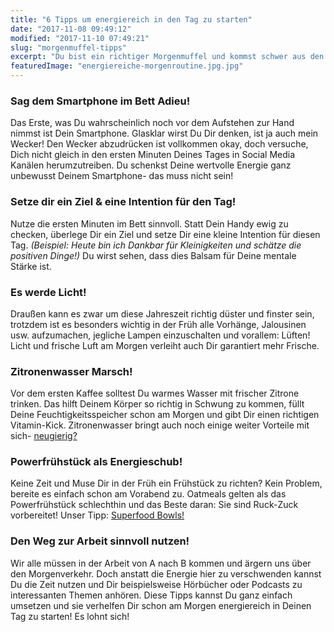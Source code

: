 ```yaml
---
title: "6 Tipps um energiereich in den Tag zu starten"
date: "2017-11-08 09:49:12"
modified: "2017-11-10 07:49:21"
slug: "morgenmuffel-tipps"
excerpt: "Du bist ein richtiger Morgenmuffel und kommst schwer aus den Federn? Wir zeigen Dir sechs einfache Tipps, wie Du mit mehr Power und der richtigen Energie in Deinen Tag startest!"
featuredImage: "energiereiche-morgenroutine.jpg.jpg"
---
```


### Sag dem Smartphone im Bett Adieu!

Das Erste, was Du wahrscheinlich noch vor dem Aufstehen zur Hand nimmst ist Dein Smartphone. Glasklar wirst Du Dir denken, ist ja auch mein Wecker! Den Wecker abzudrücken ist vollkommen okay, doch versuche, Dich nicht gleich in den ersten Minuten Deines Tages in Social Media Kanälen herumzutreiben. Du schenkst Deine wertvolle Energie ganz unbewusst Deinem Smartphone- das muss nicht sein!

### Setze dir ein Ziel & eine Intention für den Tag!

Nutze die ersten Minuten im Bett sinnvoll. Statt Dein Handy ewig zu checken, überlege Dir ein Ziel und setze Dir eine kleine Intention für diesen Tag. _(Beispiel: Heute bin ich Dankbar für Kleinigkeiten und schätze die positiven Dinge!)_ Du wirst sehen, dass dies Balsam für Deine mentale Stärke ist.

### Es werde Licht!

Draußen kann es zwar um diese Jahreszeit richtig düster und finster sein, trotzdem ist es besonders wichtig in der Früh alle Vorhänge, Jalousinen usw. aufzumachen, jegliche Lampen einzuschalten und vorallem: Lüften! Licht und frische Luft am Morgen verleiht auch Dir garantiert mehr Frische.

### Zitronenwasser Marsch!

Vor dem ersten Kaffee solltest Du warmes Wasser mit frischer Zitrone trinken. Das hilft Deinem Körper so richtig in Schwung zu kommen, füllt Deine Feuchtigkeitsspeicher schon am Morgen und gibt Dir einen richtigen Vitamin-Kick. Zitronenwasser bringt auch noch einige weiter Vorteile mit sich- [neugierig?](https://www.veganblatt.com/zitronenwasser)

### Powerfrühstück als Energieschub!

Keine Zeit und Muse Dir in der Früh ein Frühstück zu richten? Kein Problem, bereite es einfach schon am Vorabend zu. Oatmeals gelten als das Powerfrühstück schlechthin und das Beste daran: Sie sind Ruck-Zuck vorbereitet! Unser Tipp: [Superfood Bowls!](https://www.veganblatt.com/superfood-bowls-feinstoff)

### Den Weg zur Arbeit sinnvoll nutzen!

Wir alle müssen in der Arbeit von A nach B kommen und ärgern uns über den Morgenverkehr. Doch anstatt die Energie hier zu verschwenden kannst Du die Zeit nutzen und Dir beispielsweise Hörbücher oder Podcasts zu interessanten Themen anhören. Diese Tipps kannst Du ganz einfach umsetzen und sie verhelfen Dir schon am Morgen energiereich in Deinen Tag zu starten! Es lohnt sich!